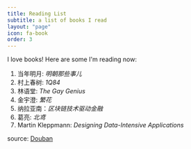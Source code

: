 ```yaml
---
title: Reading List
subtitle: a list of books I read
layout: "page"
icon: fa-book
order: 3
---
```


I love books! Here are some I'm reading now:

1. 当年明月: *明朝那些事儿*
2. 村上春树: *1Q84*
3. 林语堂: *The Gay Genius*
4. 金宇澄: *繁花*
5. 纳拉亚南：*区块链技术驱动金融*
6. 葛亮: *北鸢*
7. Martin Kleppmann: *Designing Data-Intensive Applications*

source: [Douban](https://book.douban.com/people/64155138/)